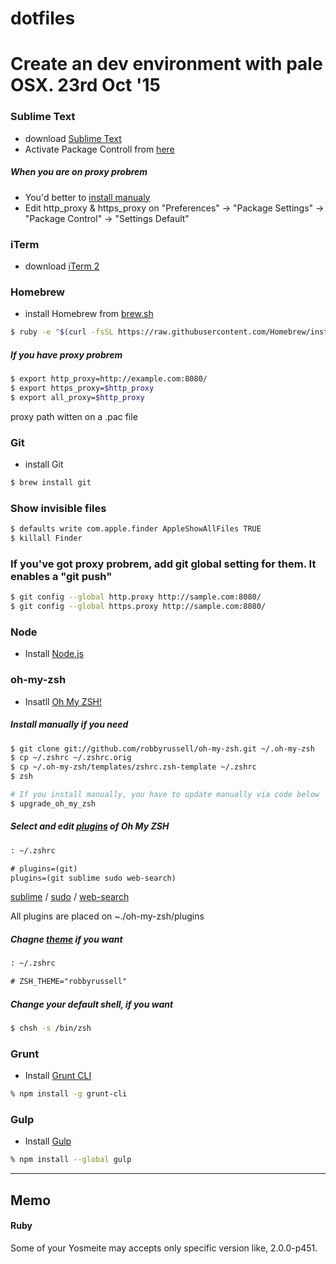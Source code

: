 # dotfiles


# Create an dev environment with pale OSX. 23rd Oct '15


### Sublime Text

- download [Sublime Text](http://www.sublimetext.com/)
- Activate Package Controll from [here]()


##### When you are on proxy probrem

- You'd better to [install manualy](https://packagecontrol.io/installation#st2)
- Edit http_proxy & https_proxy on "Preferences" -> "Package Settings" -> "Package Control" -> "Settings Default"


### iTerm

- download [iTerm 2](https://www.iterm2.com/)


### Homebrew

- install Homebrew from [brew.sh](http://brew.sh/)

```bash
$ ruby -e "$(curl -fsSL https://raw.githubusercontent.com/Homebrew/install/master/install)"
```


##### If you have proxy probrem

```bash
$ export http_proxy=http://example.com:8080/
$ export https_proxy=$http_proxy
$ export all_proxy=$http_proxy
```

proxy path witten on a .pac file


### Git

- install Git

```bash
$ brew install git
```

### Show invisible files

```bash
$ defaults write com.apple.finder AppleShowAllFiles TRUE
$ killall Finder
```

### If you've got proxy probrem, add git global setting for them. It enables a "git push"

```bash
$ git config --global http.proxy http://sample.com:8080/
$ git config --global https.proxy http://sample.com:8080/
```


### Node

- Install [Node.js](https://nodejs.org/en/)


### oh-my-zsh

- Insatll [Oh My ZSH!](https://github.com/robbyrussell/oh-my-zsh)

##### Install manually if you need

```bash
$ git clone git://github.com/robbyrussell/oh-my-zsh.git ~/.oh-my-zsh
$ cp ~/.zshrc ~/.zshrc.orig
$ cp ~/.oh-my-zsh/templates/zshrc.zsh-template ~/.zshrc
$ zsh

# If you install manually, you have to update manually via code below
$ upgrade_oh_my_zsh
```

##### Select and edit [plugins](https://github.com/robbyrussell/oh-my-zsh/wiki/Plugins) of Oh My ZSH

```txt
: ~/.zshrc

# plugins=(git)
plugins=(git sublime sudo web-search)
```

[sublime](https://github.com/robbyrussell/oh-my-zsh/wiki/Plugins#sublime) / [sudo](https://github.com/robbyrussell/oh-my-zsh/wiki/Plugins#sudo) / [web-search](https://github.com/robbyrussell/oh-my-zsh/wiki/Plugins#web-search)

All plugins are placed on ~./oh-my-zsh/plugins


##### Chagne [theme](https://github.com/robbyrussell/oh-my-zsh/wiki/themes) if you want

```txt
: ~/.zshrc

# ZSH_THEME="robbyrussell"
```

##### Change your default shell, if you want

```bash
$ chsh -s /bin/zsh
```


### Grunt

- Install [Grunt CLI](http://gruntjs.com/getting-started)

```zsh
% npm install -g grunt-cli
```

### Gulp

- Install [Gulp](https://github.com/gulpjs/gulp/blob/master/docs/getting-started.md)

```zsh
% npm install --global gulp
```

<!--
### $

git config --global url.https://github.com/.insteadOf git://github.com/
-->

---

## Memo

#### Ruby

Some of your Yosmeite may accepts only specific version like, 2.0.0-p451.
